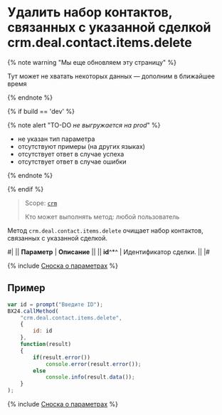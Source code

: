 # Удалить набор контактов, связанных с указанной сделкой crm.deal.contact.items.delete

{% note warning "Мы еще обновляем эту страницу" %}

Тут может не хватать некоторых данных — дополним в ближайшее время

{% endnote %}

{% if build == 'dev' %}

{% note alert "TO-DO _не выгружается на prod_" %}

- не указан тип параметра
- отсутствуют примеры (на других языках)
- отсутствует ответ в случае успеха
- отсутствует ответ в случае ошибки

{% endnote %}

{% endif %}

> Scope: [`crm`](../../../scopes/permissions.md)
>
> Кто может выполнять метод: любой пользователь

Метод `crm.deal.contact.items.delete` очищает набор контактов, связанных с указанной сделкой.

#|
|| **Параметр** | **Описание** ||
|| **id**^*^ | Идентификатор сделки. ||
|#

{% include [Сноска о параметрах](../../../../_includes/required.md) %}

## Пример

```js
var id = prompt("Введите ID");
BX24.callMethod(
    "crm.deal.contact.items.delete",
    {
        id: id
    },
    function(result)
    {
        if(result.error())
            console.error(result.error());
        else
            console.info(result.data());
    }
);
```

{% include [Сноска о параметрах](../../../../_includes/required.md) %}